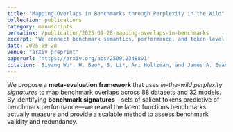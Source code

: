 ```yaml
---
title: "Mapping Overlaps in Benchmarks through Perplexity in the Wild"
collection: publications
category: manuscripts
permalink: /publication/2025-09-28-mapping-overlaps-in-benchmarks
excerpt: "We connect benchmark semantics, performance, and token-level perplexity signatures to uncover hidden overlaps and define new evaluation axes for LLM benchmarking."
date: 2025-09-28
venue: "arXiv preprint"
paperurl: "https://arxiv.org/abs/2509.23488v1"
citation: 'Siyang Wu*, H. Bao*, S. Li*, Ari Holtzman, and James A. Evans. (2025). <i>Mapping Overlaps in Benchmarks through Perplexity in the Wild.</i> arXiv:2509.23488v1.'
---
```


We propose a **meta-evaluation framework** that uses *in-the-wild perplexity signatures* to map benchmark overlaps across 88 datasets and 32 models.  
By identifying **benchmark signatures**—sets of salient tokens predictive of benchmark performance—we reveal the latent functions benchmarks actually measure and provide a scalable method to assess benchmark validity and redundancy.
